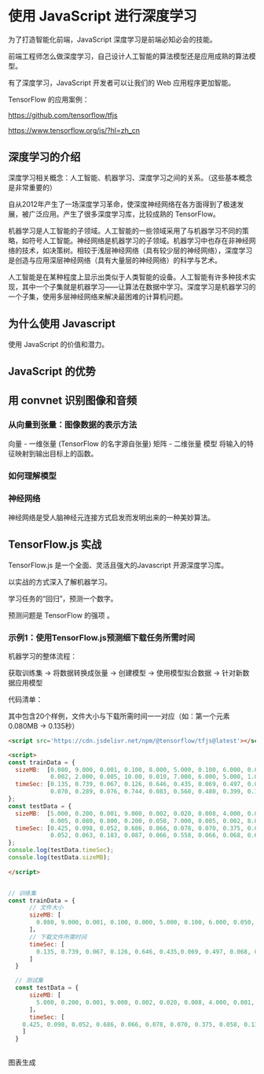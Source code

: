 # 使用 JavaScript 进行深度学习

为了打造智能化前端，JavaScript 深度学习是前端必知必会的技能。

前端工程师怎么做深度学习，自己设计人工智能的算法模型还是应用成熟的算法模型。

有了深度学习，JavaScript 开发者可以让我们的 Web 应用程序更加智能。

 TensorFlow 的应用案例：

 <https://github.com/tensorflow/tfjs>

 <https://www.tensorflow.org/js/?hl=zh_cn>

## 深度学习的介绍

深度学习相关概念：人工智能、机器学习、深度学习之间的关系。（这些基本概念是非常重要的）

自从2012年产生了一场深度学习革命，使深度神经网络在各方面得到了极速发展，被广泛应用。产生了很多深度学习库，比较成熟的 TensorFlow。

机器学习是人工智能的子领域。人工智能的一些领域采用了与机器学习不同的策略，如符号人工智能。神经网络是机器学习的子领域。机器学习中也存在非神经网络的技术，如决策树。相较于浅层神经网络（具有较少层的神经网络），深度学习是创造与应用深层神经网络（具有大量层的神经网络）的科学与艺术。

人工智能是在某种程度上显示出类似于人类智能的设备。人工智能有许多种技术实现，其中一个子集就是机器学习——让算法在数据中学习。深度学习是机器学习的一个子集，使用多层神经网络来解决最困难的计算机问题。


## 为什么使用 Javascript

使用 JavaScript 的价值和潜力。

## JavaScript 的优势

## 用 convnet 识别图像和音频

### 从向量到张量：图像数据的表示方法

向量 - 一维张量 (TensorFlow 的名字源自张量)
矩阵 - 二维张量
模型 将输入的特征映射到输出目标上的函数。

### 如何理解模型

### 神经网络

神经网络是受人脑神经元连接方式启发而发明出来的一种美妙算法。


## TensorFlow.js 实战

TensorFlow.js 是一个全面、灵活且强大的Javascript 开源深度学习库。


以实战的方式深入了解机器学习。

学习任务的“回归”，预测一个数字。

预测问题是 TensorFlow 的强项 。


### 示例1：使用TensorFlow.js预测细下载任务所需时间

机器学习的整体流程：

获取训练集 -> 将数据转换成张量 -> 创建模型 -> 使用模型拟合数据 -> 针对新数据应用模型

代码清单：

其中包含20个样例，文件大小与下载所需时间一一对应（如：第一个元素0.080MB -> 0.135秒）

```html
<script src='https://cdn.jsdelivr.net/npm/@tensorflow/tfjs@latest'></script>

<script>
const trainData = {
  sizeMB:  [0.080, 9.000, 0.001, 0.100, 8.000, 5.000, 0.100, 6.000, 0.050, 0.500,
            0.002, 2.000, 0.005, 10.00, 0.010, 7.000, 6.000, 5.000, 1.000, 1.000],
  timeSec: [0.135, 0.739, 0.067, 0.126, 0.646, 0.435, 0.069, 0.497, 0.068, 0.116,
            0.070, 0.289, 0.076, 0.744, 0.083, 0.560, 0.480, 0.399, 0.153, 0.149]
};
const testData = {
  sizeMB:  [5.000, 0.200, 0.001, 9.000, 0.002, 0.020, 0.008, 4.000, 0.001, 1.000,
            0.005, 0.080, 0.800, 0.200, 0.050, 7.000, 0.005, 0.002, 8.000, 0.008],
  timeSec: [0.425, 0.098, 0.052, 0.686, 0.066, 0.078, 0.070, 0.375, 0.058, 0.136,
            0.052, 0.063, 0.183, 0.087, 0.066, 0.558, 0.066, 0.068, 0.610, 0.057]
};
console.log(testData.timeSec);
console.log(testData.sizeMB);
  
</script>

```

```js

// 训练集 
const trainData = {
      // 文件大小 
      sizeMB: [
        0.080, 9.000, 0.001, 0.100, 8.000, 5.000, 0.100, 6.000, 0.050, 0.500, 0.002, 2.000, 0.005, 10.00, 0.010, 7.000, 6.000, 5.000, 1.000, 1.000
      ]，
      // 下载文件所需时间
      timeSec: [
        0.135, 0.739, 0.067, 0.126, 0.646, 0.435,0.069, 0.497, 0.068, 0.116, 0.070, 0.289, 0.076, 0.744,0.083,0.560, 0.480, 0.399,0.153,0.149
      ]
  }

  // 测试集
  const testData = {
      sizeMB: [
        5.000, 0.200, 0.001, 9.000, 0.002, 0.020, 0.008, 4.000, 0.001, 1.000, 0.005, 0.080, 0.800, 0.200, 0.050, 7.000, 0.005, 0.002, 8.000, 0.008
      ]，
      timeSec: [
    0.425, 0.098, 0.052, 0.686, 0.066, 0.078, 0.070, 0.375, 0.058, 0.136,0.052, 0.063, 0.183, 0.087, 0.066, 0.558, 0.066, 0.068, 0.610, 0.057
    ]
  }
  
```

图表生成

```js

```